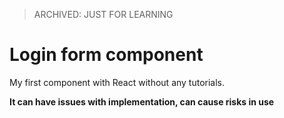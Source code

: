 > ARCHIVED: JUST FOR LEARNING

# Login form component

My first component with React without any tutorials.

**It can have issues with implementation, can cause risks in use**
